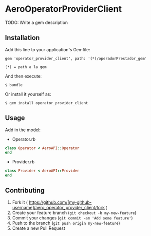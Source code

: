 # AeroOperatorProviderClient

TODO: Write a gem description

## Installation

Add this line to your application's Gemfile:

    gem 'operator_provider_client', path: '(*)/operadorPrestador_gem'
    
    (*) = path a la gem
    
And then execute:

    $ bundle

Or install it yourself as:

    $ gem install operator_provider_client

## Usage
  Add in the model:
  
 
 * Operator.rb
 ```ruby
class Operator < AeroAPI::Operator
end
```

 * Provider.rb
  ```ruby
class Provider < AeroAPI::Provider
end
```

## Contributing

1. Fork it ( https://github.com/[my-github-username]/aero_operator_provider_client/fork )
2. Create your feature branch (`git checkout -b my-new-feature`)
3. Commit your changes (`git commit -am 'Add some feature'`)
4. Push to the branch (`git push origin my-new-feature`)
5. Create a new Pull Request
